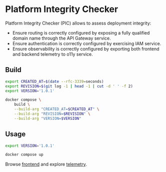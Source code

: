 # Platform Integrity Checker

Platform Integrity Checker (PIC) allows to assess deployment integrity:
- Ensure routing is correctly configured by exposing a fully qualified domain name through the API Gateway service.
- Ensure authentication is correctly configured by exercising IAM service.
- Ensure observability is correctly configured by exporting both frontend and backend telemetry to o11y service.

## Build

```sh
export CREATED_AT=$(date --rfc-3339=seconds)
export REVISION=$(git log -1 | head -1 | cut -d ' ' -f 2)
export VERSION='1.0.1'

docker compose \
    build \
    --build-arg "CREATED_AT=$CREATED_AT" \
    --build-arg "REVISION=$REVISION" \
    --build-arg "VERSION=$VERSION"
```

## Usage

```sh
export VERSION='1.0.1'

docker compose up
```

Browse [frontend](http://localhost:5000) and explore [telemetry](http://localhost:18888).
